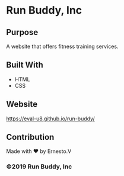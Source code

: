 # Run Buddy, Inc

## Purpose

A website that offers fitness training services.

## Built With

- HTML
- CSS

## Website

https://eval-u8.github.io/run-buddy/

## Contribution

Made with ❤️ by Ernesto.V

### ©️2019 Run Buddy, Inc
